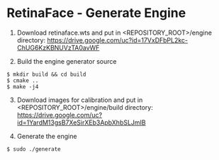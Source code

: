 # RetinaFace - Generate Engine

1. Download retinaface.wts and put in <REPOSITORY_ROOT>/engine directory: https://drive.google.com/uc?id=17VxDFbPL2kc-ChUG6KzKBNUVzTA0avWF

2. Build the engine generator source
```
$ mkdir build && cd build
$ cmake ..
$ make -j4
```

3. Download images for calibration and put in <REPOSITORY_ROOT>/engine/build directory: https://drive.google.com/uc?id=1YardM13gsB7XeSirXEb3ApbXhbSLJmIB

4. Generate the engine
```
$ sudo ./generate
```

